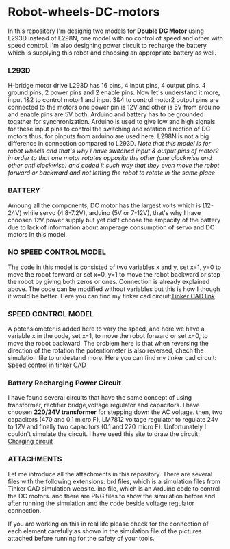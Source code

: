 # Robot-wheels-DC-motors
In this repository I'm designig two models for **Double DC Motor** using L293D instead of L298N, one model with no control of speed and other with speed control. I'm also designing power circuit to recharge the battery which is supplying this robot and choosing an appropriate battery as well.
### **L293D**
H-bridge motor drive L293D has 16 pins, 4 input pins, 4 output pins, 4 ground pins, 2 power pins and 2 enable pins. Now let's understand it more, input 1&2 to control motor1 and input 3&4 to control motor2 output pins are connected to the motors one power pin is 12V and other is 5V from arduino and enable pins are 5V both. Arduino and battery has to be grounded togather for synchronization. Arduino is used to give low and high signals for these input pins to control the switching and rotation direction of DC motors thus, for pinputs from arduino are used here. L298N is not a big difference in connection compared to L293D.
*Note that this model is for robot wheels and that's why I have switched input & output pins of motor2 in order to that one motor rotates opposite the other (one clockwise and other anti clockwise) and coded it such way that they even move the robot forward or backward and not letting the robot to rotate in the same place*
### **BATTERY**
Amoung all the components, DC motor has the largest volts which is (12-24V) while servo (4.8-7.2V), arduino (5V or 7-12V), that's why I have choosen 12V power supply but yet did't choose the ampacity of the battery due to lack of information about amperage consumption of servo and DC motors in this model.
### **NO SPEED CONTROL MODEL**
The code in this model is consisted of two variables x and y, set x=1, y=0 to move the robot forward or set x=0, y=1 to move the robot backward or stop the robot by giving both zeros or ones. Connection is already explained above. The code can be modified without variables but this is how I though it would be better. Here you can find my tinker cad circuit:[Tinker CAD link](https://www.tinkercad.com/things/gJXGIF3PHID-double-dc-motor-drive-using-l293d-/editel?sharecode=YEVZkY5P8HJD8JLh93t3U2AGznhJT64qG7qmwSldpgM)
### **SPEED CONTROL MODEL**
A potensiometer is added here to vary the speed, and here we have a variable x in the code, set x=1, to move the robot forward or set x=0, to move the robot backward. The problem here is that when reversing the direction of the rotation the potentiometer is also reversed, chech the simulation file to undestand more. Here you can find my tinker cad circuit: 
[Speed control in tinker CAD](https://www.tinkercad.com/things/5u8cmRQaIrf-double-dc-motor-drive-using-l293d-control-the-speed/editel?sharecode=_XaLr2XnUgrqJ6hlp1PBPorn3rDyBt3A2h5BfCY3f9U)
### **Battery Recharging Power Circuit**
I have found several circuits that have the same concept of using transformer, rectifier bridge,voltage regulator and capacitors. I have choosen **220/24V transformer** for stepping down the AC voltage. then, two capacitors (470 and 0.1 micro F), LM7812 voltage regulator to regulate 24v to 12V and finally two capacitors (0.1 and 220 micro F).
Unfortunately I couldn't simulate the circuit. I have used this site to draw the circuit:
[Charging circuit](https://crcit.net/c/70d00e45baa140718479b2c06b232305)

### **ATTACHMENTS**

Let me introduce all the attachments in this repository. There are several files with the following extensions: brd files, which is a simulation files from Tinker CAD simulation website. ino file, which is an Arduino code to control the DC motors. and there are PNG files to show the simulation before and after running the simulation and the code beside voltage regulator connection.

If you are working on this in real life please check for the connection of each element carefully as shown in the simulation file of the pictures attached before running for the safety of your tools.
